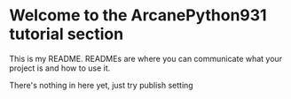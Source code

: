 # Welcome to the ArcanePython931 tutorial section

This is my  README. READMEs are where you can communicate what your project is and how to use it.

There's nothing in here yet, just try publish setting

